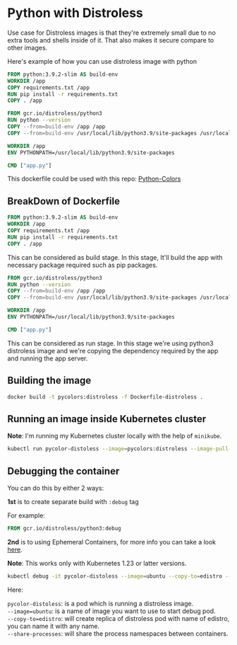 # Python with Distroless

Use case for Distroless images is that they're extremely small due to no extra tools and shells inside of it. That also makes it secure compare to other images.

Here's example of how you can use distroless image with python

```dockerfile
FROM python:3.9.2-slim AS build-env
WORKDIR /app
COPY requirements.txt /app
RUN pip install -r requirements.txt  
COPY . /app

FROM gcr.io/distroless/python3
RUN python --version
COPY --from=build-env /app /app
COPY --from=build-env /usr/local/lib/python3.9/site-packages /usr/local/lib/python3.9/site-packages

WORKDIR /app
ENV PYTHONPATH=/usr/local/lib/python3.9/site-packages

CMD ["app.py"]
```

This dockerfile could be used with this repo: [Python-Colors](https://github.com/meet86/python-colors/)

## BreakDown of Dockerfile

```dockerfile
FROM python:3.9.2-slim AS build-env
WORKDIR /app
COPY requirements.txt /app
RUN pip install -r requirements.txt  
COPY . /app
```

This can be considered as build stage. In this stage, It'll build the app with necessary package required such as pip packages.

```dockerfile
FROM gcr.io/distroless/python3
RUN python --version
COPY --from=build-env /app /app
COPY --from=build-env /usr/local/lib/python3.9/site-packages /usr/local/lib/python3.9/site-packages

WORKDIR /app
ENV PYTHONPATH=/usr/local/lib/python3.9/site-packages

CMD ["app.py"]
```

This can be considered as run stage. In this stage we're using python3 distroless image and we're copying the dependency required by the app and running the app server.

## Building the image

```bash
docker build -t pycolors:distroless -f Dockerfile-distroless .
```

## Running an image inside Kubernetes cluster

**Note**: I'm running my Kubernetes cluster locally with the help of `minikube`.

```bash
kubectl run pycolor-distoless --image=pycolors:distroless --image-pull-policy=Never --port=5000
```

## Debugging the container

You can do this by either 2 ways:

**1st** is to create separate build with `:debug` tag 

For example: 
```dockerfile 
FROM gcr.io/distroless/python3:debug
```

**2nd** is to using Ephemeral Containers, for more info you can take a look [here](https://kubernetes.io/docs/concepts/workloads/pods/ephemeral-containers/).

**Note**: This works only with Kubernetes 1.23 or latter versions.

```bash
kubectl debug -it pycolor-distoless --image=ubuntu --copy-to=edistro --share-processes
```
Here:

`pycolor-distoless`: is a pod which is running a distroless image.<br/>
`--image=ubuntu`: is a name of image you want to use to start debug pod. <br/>
`--copy-to=edistro`: will create replica of distroless pod with name of edistro, you can name it with any name.<br/>
`--share-processes`: will share the process namespaces between containers.<br/>
